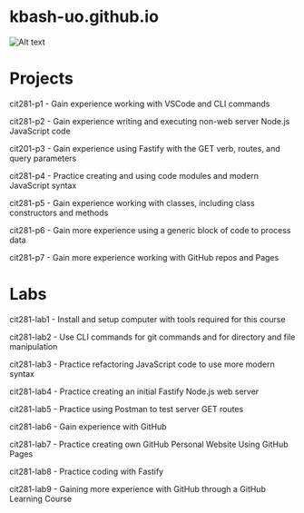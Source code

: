 # kbash-uo.github.io

![Alt text](https://github.com/kbash-uo/kbash-uo.github.io/blob/main/radowan-nakif-rehan-cYyqhdbJ9TI-unsplash.jpg?raw=true)

# Projects
cit281-p1 - Gain experience working with VSCode and CLI commands

cit281-p2 - Gain experience writing and executing non-web server Node.js JavaScript code

cit201-p3 - Gain experience using Fastify with the GET verb, routes, and query parameters

cit281-p4 - Practice creating and using code modules and modern JavaScript syntax

cit281-p5 - Gain experience working with classes, including class constructors and methods

cit281-p6 - Gain more experience using a generic block of code to process data

cit281-p7 - Gain more experience working with GitHub repos and Pages

# Labs
cit281-lab1 - Install and setup computer with tools required for this course

cit281-lab2 - Use CLI commands for git commands and for directory and file manipulation

cit281-lab3 - Practice refactoring JavaScript code to use more modern syntax

cit281-lab4 - Practice creating an initial Fastify Node.js web server

cit281-lab5 - Practice using Postman to test server GET routes

cit281-lab6 - Gain experience with GitHub

cit281-lab7 - Practice creating own GitHub Personal Website Using GitHub Pages

cit281-lab8 - Practice coding with Fastify

cit281-lab9 - Gaining more experience with GitHub through a GitHub Learning Course


